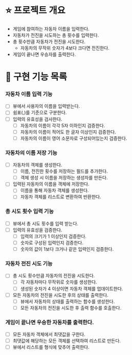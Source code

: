 # ⭐ 프로젝트 개요
- 게임에 참여하는 자동차 이름을 입력한다.
- 자동차가 전진을 시도하는 총 횟수를 입력한다.
- 총 횟수만큼 자동차가 전진을 시도한다.
  - 자동차의 무작위 숫자가 4보다 크다면 전진한다. 
- 게임이 끝나면 우승자를 출력한다.

# 📝 구현 기능 목록
### 자동차 이름 입력 기능
- [ ] 뷰에서 사용자의 이름을 입력받는다.
- [ ] 쉼표(,)를 기준으로 구분한다.
- [ ] 입력의 유효성을 검사한다.
  - [ ] 자동차의 이름이 각각 5자 이하인지 검증한다.
  - [ ] 자동차의 이름이 적어도 한 글자 이상인지 검증한다.
  - [ ] 자동차의 이름이 영어 소문자로 구성되어있는지 검증한다.

### 자동차의 이름 저장 기능
- [ ] 자동차의 객체를 생성한다.
  - [ ] 이름, 전진한 횟수를 저장하는 필드를 추가한다. 
  - [ ] 객체 생성 시 이름을 저장하는 생성자를 만든다.
- [ ] 입력된 자동차의 이름을 객체에 저장한다.
  - [ ] 이름을 통해 자동차 객체를 생성한다.
  - [ ] 자동차 객체를 리스트로 변환하여 반환한다.

### 총 시도 횟수 입력 기능
- [ ] 뷰에서 총 시도 횟수를 입력 받는다.
- [ ] 입력의 유효성을 검증한다. 
  - [ ] 입력의 크기가 1 이상인지 검증한다.
  - [ ] 숫자로 구성된 입력인지 검증한다.
  - [ ] 숫자의 값이 1보다 크거나 같은 입력인지 검증한다.

### 자동차 전진 시도 기능
- [ ] 총 시도 횟수만큼 자동차의 전진을 시도한다.
  - [ ] 각 자동차마다 무작위로 숫자를 생성한다. 
  - [ ] 생성된 숫자가 4 이상이면 자동차 객체를 업데이트한다.
- [ ] 모든 자동차의 전진을 시도한 후의 상태를 출력한다. 
  - [ ] 뷰에서 자동차의 상태를 출력하는 함수를 생성한다. 
  - [ ] 모든 자동차의 전진을 시도한 후 출력 함수를 호출한다.

### 게임이 끝나면 우승한 자동차를 출력한다. 
- [ ] 모든 자동차 객체에서 최댓값을 구한다.
- [ ] 최댓값에 해당하는 모든 객체를 선택하여 리스트로 만든다. 
- [ ] 뷰에서 리스트를 형식에 맞추어 출력한다.